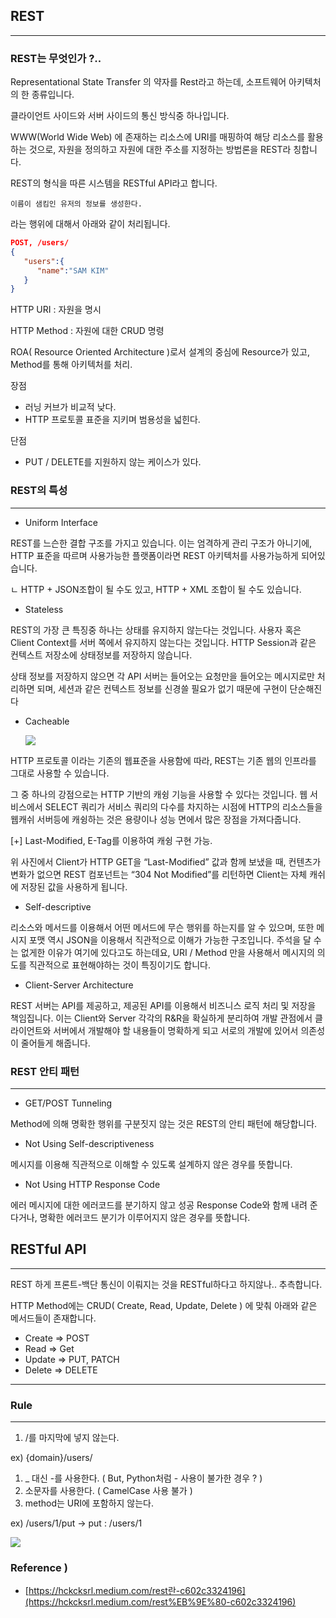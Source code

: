 ## REST

---

### REST는 무엇인가 ?..

Representational State Transfer 의 약자를 Rest라고 하는데, 소프트웨어 아키텍처의 한 종류입니다.

클라이언트 사이드와 서버 사이드의 통신 방식중 하나입니다. 

WWW(World Wide Web) 에 존재하는 리소스에 URI를 매핑하여 해당 리소스를 활용하는 것으로, 자원을 정의하고 자원에 대한 주소를 지정하는 방법론을 REST라 칭합니다.

REST의 형식을 따른 시스템을 RESTful API라고 합니다.

`이름이 샘킴인 유저의 정보를 생성한다.`

라는 행위에 대해서 아래와 같이 처리됩니다.

```json
POST, /users/
{  
   "users":{  
      "name":"SAM KIM"
   }
}
```

HTTP URI : 자원을 명시

HTTP Method : 자원에 대한 CRUD 명령

ROA( Resource Oriented Architecture )로서 설계의 중심에 Resource가 있고, Method를 통해 아키텍처를 처리. 

장점

- 러닝 커브가 비교적 낮다.
- HTTP 프로토콜 표준을 지키며 범용성을 넓힌다.

단점

- PUT / DELETE를 지원하지 않는 케이스가 있다.

### REST의 특성

---

- Uniform Interface

REST를 느슨한 결합 구조를 가지고 있습니다. 이는 엄격하게 관리 구조가 아니기에, HTTP 표준을 따르며 사용가능한 플랫폼이라면 REST 아키텍처를 사용가능하게 되어있습니다.

ㄴ HTTP + JSON조합이 될 수도 있고, HTTP + XML 조합이 될 수도 있습니다.

- Stateless

REST의 가장 큰 특징중 하나는 상태를 유지하지 않는다는 것입니다. 사용자 혹은 Client Context를 서버 쪽에서 유지하지 않는다는 것입니다. HTTP Session과 같은 컨텍스트 저장소에 상태정보를 저장하지 않습니다. 

상태 정보를 저장하지 않으면 각 API 서버는 들어오는 요청만을 들어오는 메시지로만 처리하면 되며, 세션과 같은 컨텍스트 정보를 신경쓸 필요가 없기 때문에 구현이 단순해진다

- Cacheable

    ![](https://user-images.githubusercontent.com/54073761/132977573-13865797-f0c6-4da4-9a2a-6d11664c4ec5.png)

HTTP 프로토콜 이라는 기존의 웹표준을 사용함에 따라, REST는 기존 웹의 인프라를 그대로 사용할 수 있습니다. 

그 중 하나의 강점으로는 HTTP 기반의 캐슁 기능을 사용할 수 있다는 것입니다. 웹 서비스에서 SELECT 쿼리가 서비스 쿼리의 다수를 차지하는 시점에 HTTP의 리소스들을 웹캐쉬 서버등에 캐슁하는 것은 용량이나 성능 면에서 많은 장점을 가져다줍니다. 

[+] Last-Modified, E-Tag를 이용하여 캐슁 구현 가능.

위 사진에서 Client가 HTTP GET을 “Last-Modified” 값과 함께 보냈을 때, 컨텐츠가 변화가 없으면 REST 컴포넌트는 “304 Not Modified”를 리턴하면 Client는 자체 캐쉬에 저장된 값을 사용하게 됩니다.

- Self-descriptive

리소스와 메서드를 이용해서 어떤 메서드에 무슨 행위를 하는지를 알 수 있으며, 또한 메시지 포맷 역시 JSON을 이용해서 직관적으로 이해가 가능한 구조입니다. 주석을 달 수는 없게한 이유가 여기에 있다고도 하는데요, URI / Method 만을 사용해서 메시지의 의도를 직관적으로 표현해야하는 것이 특징이기도 합니다. 

- Client-Server Architecture

REST 서버는 API를 제공하고, 제공된 API를 이용해서 비즈니스 로직 처리 및 저장을 책임집니다. 이는 Client와 Server 각각의 R&R을 확실하게 분리하여 개발 관점에서 클라이언트와 서버에서 개발해야 할 내용들이 명확하게 되고 서로의 개발에 있어서 의존성이 줄어들게 해줍니다.

### REST 안티 패턴

---

- GET/POST Tunneling

Method에 의해 명확한 행위를 구분짓지 않는 것은 REST의 안티 패턴에 해당합니다. 

- Not Using Self-descriptiveness

메시지를 이용해 직관적으로 이해할 수 있도록 설계하지 않은 경우를 뜻합니다.

- Not Using HTTP Response Code

에러 메시지에 대한 에러코드를 분기하지 않고 성공 Response Code와 함께 내려 준다거나, 명확한 에러코드 분기가 이루어지지 않은 경우를 뜻합니다.

## RESTful API

---

REST 하게 프론트-백단 통신이 이뤄지는 것을 RESTful하다고 하지않나.. 추측합니다.

HTTP Method에는 CRUD( Create, Read, Update, Delete ) 에 맞춰 아래와 같은 메서드들이 존재합니다.

- Create  ⇒ POST
- Read     ⇒ Get
- Update ⇒ PUT, PATCH
- Delete  ⇒ DELETE

---

### Rule

---

1. /를 마지막에 넣지 않는다. 

ex) {domain}/users/

1. _ 대신 -를 사용한다. ( But, Python처럼 - 사용이 불가한 경우 ? )
2. 소문자를 사용한다. ( CamelCase 사용 불가 )
3. method는 URI에 포함하지 않는다. 

ex) /users/1/put → put : /users/1

![](https://user-images.githubusercontent.com/54073761/132977612-b7ef5894-34aa-4de8-aa74-9bded37baf90.png)

### 

### Reference )

- [https://hckcksrl.medium.com/rest란-c602c3324196](https://hckcksrl.medium.com/rest%EB%9E%80-c602c3324196)
